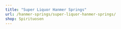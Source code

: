 ```yaml
---
title: "Super Liquor Hanmer Springs"
url: /hanmer-springs/super-liquor-hanmer-springs/
shop: Spirituosen
---
```


